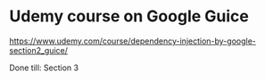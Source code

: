 # Udemy course on Google Guice

https://www.udemy.com/course/dependency-injection-by-google-section2_guice/


Done till: Section 3
